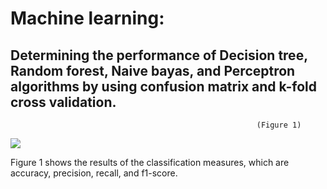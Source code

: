 # Machine learning:
## Determining the performance of Decision tree, Random forest, Naive bayas, and Perceptron algorithms by using confusion matrix and k-fold cross validation. 

                                                           (Figure 1)

![](https://user-images.githubusercontent.com/109601713/222596173-8bfe5a7f-2d9f-4639-9ae7-02d18d8f5e5f.png)


Figure 1 shows the results of the classification measures, which are accuracy, precision, recall, and f1-score.
